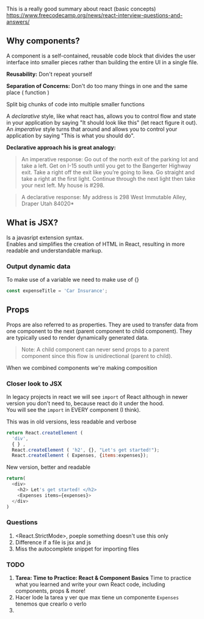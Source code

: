 This is a really good summary about react (basic concepts) https://www.freecodecamp.org/news/react-interview-questions-and-answers/

## Why components?

A component is a self-contained, reusable code block that divides the user interface into smaller pieces rather than building the entire UI in a single file.

**Reusability:**
Don't repeat yourself
<br>

**Separation of Concerns:**
Don't do too many things in one and the same place ( function )

Split big chunks of code into
multiple smaller functions

A _declarative_ style, like what react has, allows you to control flow and state in your application by saying "It should look like this" (let react figure it out).
<br>
An _imperative_ style turns that around and allows you to control your application by saying "This is what you should do".

**Declarative approach his is great analogy:**

> An imperative response: Go out of the north exit of the parking lot and take a left. Get on I-15 south until you get to the Bangerter Highway exit. Take a right off the exit like you’re going to Ikea. Go straight and take a right at the first light. Continue through the next light then take your next left. My house is #298.

> A declarative response: My address is 298 West Immutable Alley, Draper Utah 84020\*

## What is JSX?

Is a javasript extension syntax.
<br>
Enables and simplifies the creation of HTML in React, resulting in more readable and understandable markup.

### Output dynamic data

To make use of a variable we need to make use of {}

```jsx
const expenseTitle = 'Car Insurance';
```

## Props

Props are also referred to as properties. They are used to transfer data from one component to the next (parent component to child component). They are typically used to render dynamically generated data.

> Note: A child component can never send props to a parent component since this flow is unidirectional (parent to child).

When we combined components we're making composition

### Closer look to JSX

In legacy projects in react we will see `import` of React although in newer version you don't need to, because react do it under the hood.
<br>
You will see the `import` in EVERY component (I think).

This was in old versions, less readable and verbose

```js
return React.createElement (
  'div',
  { } ,
  React.createElement ( 'h2', {}, "Let's get started!");
  React.createElement ( Expenses, {items:expenses});
```

New version, better and readable

```js
return(
  <div>
    <h2> Let's get started! </h2>
    <Expenses items={expenses}>
  </div>
)

```

### Questions

1. <React.StrictMode>, poeple something doesn't use this only <App/>
2. Difference if a file is jsx and js
3. Miss the autocomplete snippet for importing files

### TODO

1. **Tarea: Time to Practice: React & Component Basics** Time to practice what you learned and write your own React code, including components, props & more!
2. Hacer lode la tarea y ver que max tiene un componente `Expenses` tenemos que crearlo o verlo
3.
